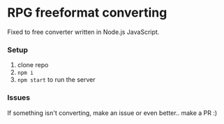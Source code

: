 # RPG freeformat converting

Fixed to free converter written in Node.js JavaScript.

### Setup

1. clone repo
2. `npm i`
3. `npm start` to run the server

### Issues

If something isn't converting, make an issue or even better.. make a PR :)
